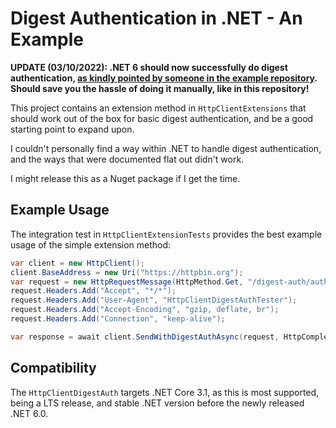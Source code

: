 # Digest Authentication in .NET - An Example

**UPDATE (03/10/2022): .NET 6 should now successfully do digest authentication, [as kindly pointed by someone in the example repository](https://github.com/CallumHoughton18/csharp-dotnet-digest-authentication/issues/1). Should save you the hassle of doing it manually, like in this repository!**

This project contains an extension method in `HttpClientExtensions` that should work out
of the box for basic digest authentication, and be a good starting point to expand upon.

I couldn't personally find a way within .NET to handle digest authentication, and the ways that
were documented flat out didn't work. 

I might release this as a Nuget package if I get the time.

## Example Usage

The integration test in `HttpClientExtensionTests` provides the best example usage of
the simple extension method:

```c#
var client = new HttpClient();
client.BaseAddress = new Uri("https://httpbin.org");
var request = new HttpRequestMessage(HttpMethod.Get, "/digest-auth/auth/username/password");
request.Headers.Add("Accept", "*/*");
request.Headers.Add("User-Agent", "HttpClientDigestAuthTester");
request.Headers.Add("Accept-Encoding", "gzip, deflate, br");
request.Headers.Add("Connection", "keep-alive");

var response = await client.SendWithDigestAuthAsync(request, HttpCompletionOption.ResponseContentRead, "username", "password");
```

## Compatibility

The `HttpClientDigestAuth` targets .NET Core 3.1, as this is most supported, being a LTS release, and stable .NET version before the newly released .NET 6.0.
